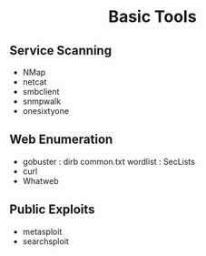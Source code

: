 <div align="center">
  <h1>Basic Tools</h1>
</div>

## Service Scanning 
- NMap
- netcat
- smbclient
- snmpwalk
- onesixtyone

## Web Enumeration
- gobuster : dirb common.txt wordlist : SecLists
- curl
- Whatweb

## Public Exploits
- metasploit
- searchsploit

